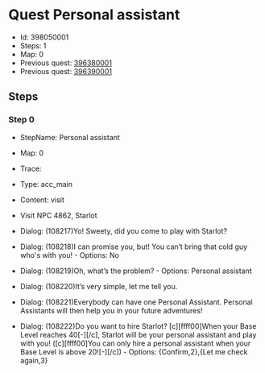 # Quest Personal assistant

- Id: 398050001
- Steps: 1
- Map: 0
- Previous quest: [396380001](396380001.md)
- Previous quest: [396390001](396390001.md)

## Steps

### Step 0
- StepName:  Personal assistant
- Map:  0
- Trace:  
- Type:  acc_main
- Content:  visit
- Visit NPC 4862, Starlot

- Dialog: (108217)Yo! Sweety, did you come to play with Starlot?
- Dialog: (108218)I can promise you, but! You can’t bring that cold guy who's with you! - Options: No
- Dialog: (108219)Oh, what’s the problem? - Options: Personal assistant
- Dialog: (108220)It’s very simple, let me tell you.
- Dialog: (108221)Everybody can have one Personal Assistant. Personal Assistants will then help you in your future adventures!
- Dialog: (108222)Do you want to hire Starlot? [c][ffff00]When your Base Level reaches 40[-][/c], Starlot will be your personal assistant and play with you! ([c][ffff00]You can only hire a personal assistant when your Base Level is above 20![-][/c]) - Options: {Confirm,2},{Let me check again,3}


